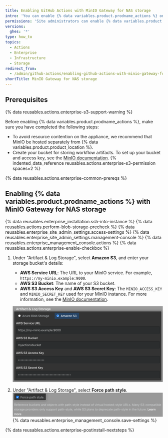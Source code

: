 ```yaml
---
title: Enabling GitHub Actions with MinIO Gateway for NAS storage
intro: 'You can enable {% data variables.product.prodname_actions %} on {% data variables.product.prodname_ghe_server %} and use MinIO Gateway for NAS storage to store artifacts generated by workflow runs.'
permissions: 'Site administrators can enable {% data variables.product.prodname_actions %} and configure enterprise settings.'
versions:
  ghes: '*'
type: how_to
topics:
  - Actions
  - Enterprise
  - Infrastructure
  - Storage
redirect_from:
  - /admin/github-actions/enabling-github-actions-with-minio-gateway-for-nas-storage
shortTitle: MinIO Gateway for NAS storage
---
```

## Prerequisites

{% data reusables.actions.enterprise-s3-support-warning %}

Before enabling {% data variables.product.prodname_actions %}, make sure you have completed the following steps:

* To avoid resource contention on the appliance, we recommend that MinIO be hosted separately from {% data variables.product.product_location %}.
* Create your bucket for storing workflow artifacts. To set up your bucket and access key, see the [MinIO documentation](https://docs.min.io/docs/minio-gateway-for-nas.html). {% indented_data_reference reusables.actions.enterprise-s3-permission spaces=2 %}
  
{% data reusables.actions.enterprise-common-prereqs %}

## Enabling {% data variables.product.prodname_actions %} with MinIO Gateway for NAS storage

{% data reusables.enterprise_installation.ssh-into-instance %}
{% data reusables.actions.perform-blob-storage-precheck %}
{% data reusables.enterprise_site_admin_settings.access-settings %}
{% data reusables.enterprise_site_admin_settings.management-console %}
{% data reusables.enterprise_management_console.actions %}
{% data reusables.actions.enterprise-enable-checkbox %}
1. Under "Artifact & Log Storage", select **Amazon S3**, and enter your storage bucket's details:

   * **AWS Service URL**: The URL to your MinIO service. For example, `https://my-minio.example:9000`.
   * **AWS S3 Bucket**: The name of your S3 bucket.
   * **AWS S3 Access Key** and **AWS S3 Secret Key**: The `MINIO_ACCESS_KEY` and `MINIO_SECRET_KEY` used for your MinIO instance. For more information, see the [MinIO documentation](https://docs.min.io/docs/minio-gateway-for-nas.html).

   ![Radio button for selecting Amazon S3 Storage and fields for MinIO configuration](/assets/images/enterprise/management-console/actions-minio-s3-storage.png)
1. Under "Artifact & Log Storage", select **Force path style**.
   ![Checkbox to Force path style](/assets/images/enterprise/management-console/actions-minio-force-path-style.png)
{% data reusables.enterprise_management_console.save-settings %}

{% data reusables.actions.enterprise-postinstall-nextsteps %}
